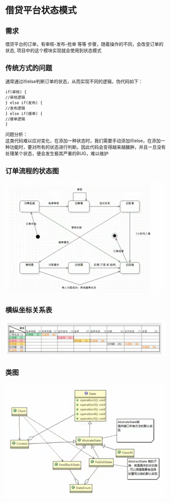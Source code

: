 # 借贷平台状态模式

## 需求

借贷平台的订单，有审核-发布-抢单 等等 步骤，随着操作的不同，会改变订单的状态, 项目中的这个模块实现就会使用到状态模式

## 传统方式的问题

通常通过if/else判断订单的状态，从而实现不同的逻辑，伪代码如下：

```
if(审核) {
//审核逻辑
} else if(发布) {
//发布逻辑
} else if(接单) {
//接单逻辑
}
```

问题分析： \
这类代码难以应对变化，在添加一种状态时，我们需要手动添加if/else，在添加一种功能时，要对所有的状态进行判断。因此代码会变得越来越臃肿，并且一旦没有处理某个状态，便会发生极其严重的BUG，难以维护

## 订单流程的状态图

![img.png](../../../../resources/picture/img78.png)

## 横纵坐标关系表

![img.png](../../../../resources/picture/img79.png)

## 类图

![img.png](../../../../resources/picture/img80.png)
